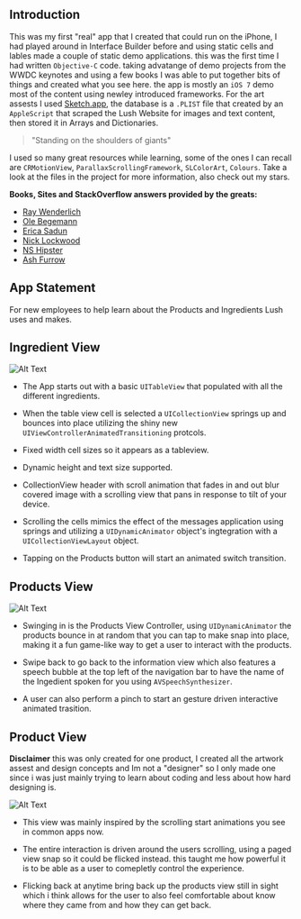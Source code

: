 
## Introduction

This was my first "real" app that I created that could run on the iPhone, I had played around in Interface Builder before and using static cells and lables made a couple of static demo applications. this was the first time I had written `Objective-C` code. taking advatange of demo projects from the WWDC keynotes and using a few books I was able to put together bits of things and created what you see here. the app is mostly an `iOS 7` demo most of the content using newley introduced frameworks. For the art assests I used [Sketch.app](http://www.sketchapp.com), the database is a `.PLIST` file that created by an `AppleScript` that scraped the Lush Website for images and text content, then stored it in Arrays and Dictionaries. 

> "Standing on the shoulders of giants"

I used so many great resources while learning, some of the ones I can recall are `CRMotionView`, `ParallaxScrollingFramework`, `SLColorArt`, `Colours`.  Take a look at the files in the project for more information, also check out my stars.


**Books, Sites and StackOverflow answers provided by the greats:**

 - [Ray Wenderlich](https://www.raywenderlich.com)
 - [Ole Begemann](http://oleb.net)
 - [Erica Sadun](http://ericasadun.com)
 - [Nick Lockwood](https://github.com/nicklockwood)
 - [NS Hipster](http://nshipster.com)
 - [Ash Furrow](https://ashfurrow.com)
 
 
## App Statement
 
For new employees to help learn about the Products and Ingredients Lush uses and makes.

## Ingredient View

![Alt Text](https://github.com/jmade/jmade.github.io/blob/master/tableView.gif?raw=true)

- The App starts out with a basic `UITableView` that populated with all the different ingredients. 

- When the table view cell is selected a `UICollectionView` springs up and bounces into place utilizing the shiny new `UIViewControllerAnimatedTransitioning` protcols.

- Fixed width cell sizes so it appears as a tableview.

- Dynamic height and text size supported.

- CollectionView header with scroll animation that fades in and out blur covered image with a scrolling view that pans in response to tilt of your device. 

- Scrolling the cells mimics the effect of the messages application using springs and utilizing a `UIDynamicAnimator` object's ingtegration with a `UICollectionViewLayout` object.

- Tapping on the Products button will start an animated switch transition.


## Products View

![Alt Text](https://github.com/jmade/jmade.github.io/blob/master/transitions.gif?raw=true)

- Swinging in is the Products View Controller, using `UIDynamicAnimator` the products bounce in at random that you can tap to make snap into place, making it a fun game-like way to get a user to interact with the products.

- Swipe back to go back to the information view which also features a speech bubble at the top left of the navigation bar to have the name of the Ingedient spoken for you using `AVSpeechSynthesizer`.

- A user can also perform a pinch to start an gesture driven interactive animated trasition.

## Product View

**Disclaimer** this was only created for one product, I created all the artwork assest and design concepts and Im not a "designer" so I only made one since i was just mainly trying to learn about coding and less about how hard designing is.

![Alt Text](https://github.com/jmade/jmade.github.io/blob/master/flying-fox.gif?raw=true)

- This view was mainly inspired by the scrolling start animations you see in common apps now. 

- The entire interaction is driven around the users scrolling, using a paged view snap so it could be flicked instead. this taught me how powerful it is to be able as a user to comepletly control the experience.

- Flicking back at anytime bring back up the products view still in sight which i think allows for the user to also feel comfortable about know where they came from and how they can get back.
